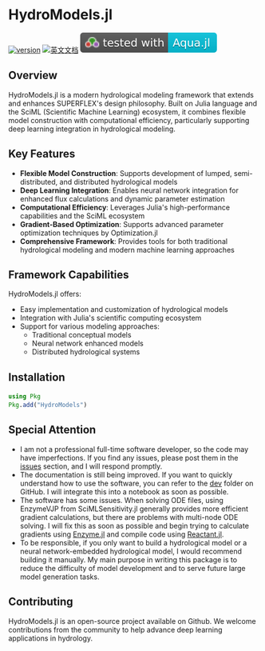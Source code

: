 # HydroModels.jl

[![version](https://docs.juliahub.com/HydroModels/version.svg)](https://juliahub.com/ui/Packages/General/HydroModels)
[![英文文档](https://img.shields.io/badge/docs-dev-blue.svg)](https://chooron.github.io/HydroModels.jl/dev/)
[![Aqua](https://raw.githubusercontent.com/JuliaTesting/Aqua.jl/master/badge.svg)](https://github.com/JuliaTesting/Aqua.jl)

## Overview

HydroModels.jl is a modern hydrological modeling framework that extends and enhances SUPERFLEX's design philosophy. Built on Julia language and the SciML (Scientific Machine Learning) ecosystem, it combines flexible model construction with computational efficiency, particularly supporting deep learning integration in hydrological modeling.

## Key Features

- **Flexible Model Construction**: Supports development of lumped, semi-distributed, and distributed hydrological models
- **Deep Learning Integration**: Enables neural network integration for enhanced flux calculations and dynamic parameter estimation
- **Computational Efficiency**: Leverages Julia's high-performance capabilities and the SciML ecosystem
- **Gradient-Based Optimization**: Supports advanced parameter optimization techniques by Optimization.jl
- **Comprehensive Framework**: Provides tools for both traditional hydrological modeling and modern machine learning approaches

## Framework Capabilities

HydroModels.jl offers:
- Easy implementation and customization of hydrological models
- Integration with Julia's scientific computing ecosystem
- Support for various modeling approaches:
  - Traditional conceptual models
  - Neural network enhanced models
  - Distributed hydrological systems

## Installation

```julia
using Pkg
Pkg.add("HydroModels")
```

## Special Attention

- I am not a professional full-time software developer, so the code may have imperfections. If you find any issues, please post them in the [issues](https://github.com/chooron/HydroModels.jl/issues) section, and I will respond promptly.
- The documentation is still being improved. If you want to quickly understand how to use the software, you can refer to the [dev](https://github.com/chooron/HydroModels.jl/tree/main/dev) folder on GitHub. I will integrate this into a notebook as soon as possible.
- The software has some issues. When solving ODE files, using EnzymeVJP from SciMLSensitivity.jl generally provides more efficient gradient calculations, but there are problems with multi-node ODE solving. I will fix this as soon as possible and begin trying to calculate gradients using [Enzyme.jl](https://github.com/EnzymeAD/Enzyme.jl) and compile code using [Reactant.jl](https://github.com/EnzymeAD/Reactant.jl).
- To be responsible, if you only want to build a hydrological model or a neural network-embedded hydrological model, I would recommend building it manually. My main purpose in writing this package is to reduce the difficulty of model development and to serve future large model generation tasks.

## Contributing

HydroModels.jl is an open-source project available on Github. We welcome contributions from the community to help advance deep learning applications in hydrology.
